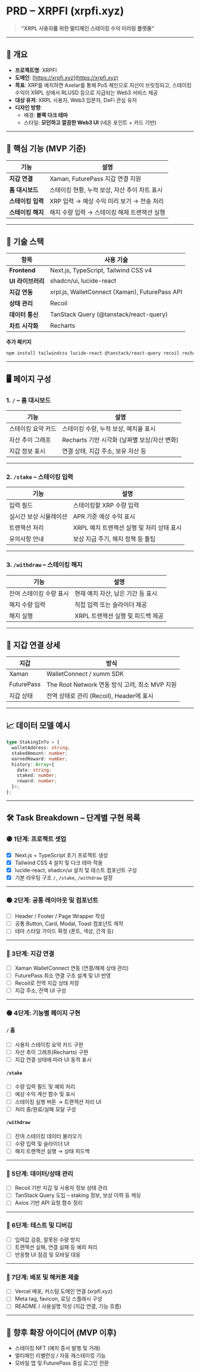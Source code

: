 # PRD – XRPFI (xrpfi.xyz)

> **“XRPL 사용자를 위한 멀티체인 스테이킹 수익 미러링 플랫폼”**

---

## 📌 개요

- **프로젝트명**: XRPFI
- **도메인**: [https://xrpfi.xyz](https://xrpfi.xyz)
- **목표**: XRP를 예치하면 Axelar를 통해 PoS 체인으로 자산이 브릿징되고, 스테이킹 수익이 XRPL 상에서 RLUSD 등으로 지급되는 Web3 서비스 제공
- **대상 유저**: XRPL 사용자, Web3 입문자, DeFi 관심 유저
- **디자인 방향**:
  - 배경: **블랙 다크 테마**
  - 스타일: **모던하고 깔끔한 Web3 UI** (네온 포인트 + 카드 기반)

---

## 🧩 핵심 기능 (MVP 기준)

| 기능              | 설명                                          |
| ----------------- | --------------------------------------------- |
| **지갑 연결**     | Xaman, FuturePass 지갑 연결 지원              |
| **홈 대시보드**   | 스테이킹 현황, 누적 보상, 자산 추이 차트 표시 |
| **스테이킹 입력** | XRP 입력 → 예상 수익 미리 보기 → 전송 처리    |
| **스테이킹 해지** | 해지 수량 입력 → 스테이킹 해제 트랜잭션 실행  |

---

## 🔧 기술 스택

| 항목              | 사용 기술                                      |
| ----------------- | ---------------------------------------------- |
| **Frontend**      | Next.js, TypeScript, Tailwind CSS v4           |
| **UI 라이브러리** | shadcn/ui, lucide-react                        |
| **지갑 연동**     | xrpl.js, WalletConnect (Xaman), FuturePass API |
| **상태 관리**     | Recoil                                         |
| **데이터 통신**   | TanStack Query (@tanstack/react-query)         |
| **차트 시각화**   | Recharts                                       |

**추가 패키지**

```bash
npm install tailwindcss lucide-react @tanstack/react-query recoil recharts xrpl walletconnect
```

---

## 🖥️ 페이지 구성

### 1. `/` – 홈 대시보드

| 기능               | 설명                                         |
| ------------------ | -------------------------------------------- |
| 스테이킹 요약 카드 | 스테이킹 수량, 누적 보상, 예치율 표시        |
| 자산 추이 그래프   | Recharts 기반 시각화 (날짜별 보상/자산 변화) |
| 지갑 정보 표시     | 연결 상태, 지갑 주소, 보유 자산 등           |

---

### 2. `/stake` – 스테이킹 입력

| 기능                   | 설명                                      |
| ---------------------- | ----------------------------------------- |
| 입력 필드              | 스테이킹할 XRP 수량 입력                  |
| 실시간 보상 시뮬레이션 | APR 기준 예상 수익 표시                   |
| 트랜잭션 처리          | XRPL 예치 트랜잭션 실행 및 처리 상태 표시 |
| 유의사항 안내          | 보상 지급 주기, 해지 정책 등 툴팁         |

---

### 3. `/withdraw` – 스테이킹 해지

| 기능                    | 설명                              |
| ----------------------- | --------------------------------- |
| 잔여 스테이킹 수량 표시 | 현재 예치 자산, 남은 기간 등 표시 |
| 해지 수량 입력          | 직접 입력 또는 슬라이더 제공      |
| 해지 실행               | XRPL 트랜잭션 실행 및 피드백 제공 |

---

## 🔌 지갑 연결 상세

| 지갑       | 방식                                           |
| ---------- | ---------------------------------------------- |
| Xaman      | WalletConnect / xumm SDK                       |
| FuturePass | The Root Network 연동 방식 고려, 최소 MVP 지원 |
| 지갑 상태  | 전역 상태로 관리 (Recoil), Header에 표시       |

---

## 📈 데이터 모델 예시

```ts
type StakingInfo = {
  walletAddress: string;
  stakedAmount: number;
  earnedReward: number;
  history: Array<{
    date: string;
    staked: number;
    reward: number;
  }>;
};
```

---

## 🛠️ Task Breakdown – 단계별 구현 목록

### 🟣 1단계: 프로젝트 셋업

- [x] Next.js + TypeScript 초기 프로젝트 생성
- [x] Tailwind CSS 4 설치 및 다크 테마 적용
- [x] lucide-react, shadcn/ui 설치 및 테스트 컴포넌트 구성
- [x] 기본 라우팅 구조 `/`, `/stake`, `/withdraw` 설정

---

### 🟢 2단계: 공통 레이아웃 및 컴포넌트

- [ ] Header / Footer / Page Wrapper 작성
- [ ] 공통 Button, Card, Modal, Toast 컴포넌트 제작
- [ ] 테마 스타일 가이드 확정 (폰트, 색상, 간격 등)

---

### 🔵 3단계: 지갑 연결

- [ ] Xaman WalletConnect 연동 (연결/해제 상태 관리)
- [ ] FuturePass 최소 연결 구조 설계 및 UI 반영
- [ ] Recoil로 전역 지갑 상태 저장
- [ ] 지갑 주소, 잔액 UI 구성

---

### 🟢 4단계: 기능별 페이지 구현

#### `/` 홈

- [ ] 사용자 스테이킹 요약 카드 구현
- [ ] 자산 추이 그래프(Recharts) 구현
- [ ] 지갑 연결 상태에 따라 UI 동적 표시

#### `/stake`

- [ ] 수량 입력 필드 및 예외 처리
- [ ] 예상 수익 계산 함수 및 표시
- [ ] 스테이킹 실행 버튼 → 트랜잭션 처리 UI
- [ ] 처리 중/완료/실패 모달 구성

#### `/withdraw`

- [ ] 잔여 스테이킹 데이터 불러오기
- [ ] 수량 입력 및 슬라이더 UI
- [ ] 해지 트랜잭션 실행 → 상태 피드백

---

### 🧠 5단계: 데이터/상태 관리

- [ ] Recoil 기반 지갑 및 사용자 정보 상태 관리
- [ ] TanStack Query 도입 – staking 정보, 보상 이력 등 캐싱
- [ ] Axios 기반 API 요청 함수 정리

---

### 🧪 6단계: 테스트 및 디버깅

- [ ] 입력값 검증, 잘못된 수량 방지
- [ ] 트랜잭션 실패, 연결 실패 등 예외 처리
- [ ] 반응형 UI 점검 및 모바일 대응

---

### 🚀 7단계: 배포 및 해커톤 제출

- [ ] Vercel 배포, 커스텀 도메인 연결 (xrpfi.xyz)
- [ ] Meta tag, favicon, 로딩 스플래시 구성
- [ ] README / 사용설명 작성 (지갑 연결, 기능 흐름)

---

## 📌 향후 확장 아이디어 (MVP 이후)

- 스테이킹 NFT (예치 증서 발행 및 거래)
- 멀티체인 리밸런싱 / 자동 재스테이킹 기능
- 모바일 앱 및 FuturePass 중심 로그인 전환
